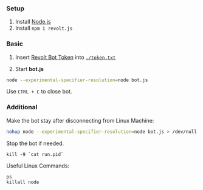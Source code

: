 ### Setup 
1. Install [Node.js](https://nodejs.org/en/download/current/)
2. Install `npm i revolt.js`
### Basic 
1. Insert [Revolt Bot Token](https://app.revolt.chat/settings/bots) into [`./token.txt`](./token.txt)

2. Start **bot.js**  
```bash
node --experimental-specifier-resolution=node bot.js
```

Use `CTRL + C` to close bot. 


### Additional

Make the bot stay after disconnecting from Linux Machine:
```bash
nohup node --experimental-specifier-resolution=node bot.js > /dev/null 2>&1 & echo $! > run.pid
```

Stop the bot if needed.
```
kill -9 `cat run.pid`
```

Useful Linux Commands:
```
ps
killall node
```
